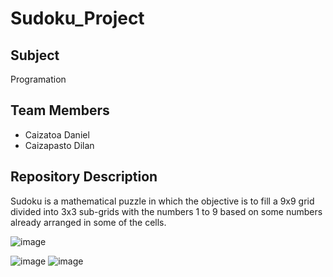 # Sudoku_Project

## Subject
Programation

## Team Members
- Caizatoa Daniel
- Caizapasto Dilan

## Repository Description

Sudoku is a mathematical puzzle in which the objective is to fill a 9x9 grid divided into 3x3 sub-grids with the numbers 1 to 9 based on some numbers already arranged in some of the cells.

![image](https://github.com/user-attachments/assets/43d06d05-7504-4f84-ac7e-78151e8cabed)


![image](https://github.com/user-attachments/assets/b25e6a59-a7d1-464a-a3af-bdc914fc7a42)
![image](https://github.com/user-attachments/assets/2b73c7cf-507a-496c-acc5-7d58be625d49)

